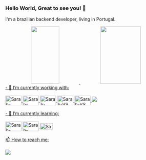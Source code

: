 ### Hello World, Great to see you! 👋

I'm a brazilian backend developer, living in Portugal. 
<div align="center">
  <a href="https://github.com/sarinhac">
  <img height="180em" width="42%" src="https://github-readme-stats.vercel.app/api?username=sarinhac&show_icons=true&theme=jolly&include_all_commits=true&count_private=true"/>
  <img height="180em" width="50%" src="https://github-readme-stats.vercel.app/api/top-langs/?username=sarinhac&layout=compact&langs_count=7&theme=jolly"/>
</div>

<div>
- 🔭 I’m currently working with:<br>
<div style="display: inline_block"><br>
  <img align="center" alt="Sarah-DotNet" height="30" width="50" src="https://cdn.jsdelivr.net/gh/devicons/devicon/icons/dot-net/dot-net-plain-wordmark.svg">
  <img align="center" alt="Sarah-NotNetCore" height="30" width="50" src="https://cdn.jsdelivr.net/gh/devicons/devicon/icons/dotnetcore/dotnetcore-original.svg">
  <img align="center" alt="Sarah-CSharp" height="30" width="50" src="https://cdn.jsdelivr.net/gh/devicons/devicon/icons/csharp/csharp-original.svg">
  <img align="center" alt="Sarah-VS" height="30" width="50" src="https://cdn.jsdelivr.net/gh/devicons/devicon/icons/visualstudio/visualstudio-plain.svg">
  <img align="center" alt="Sarah-VS" height="30" width="50" src="https://cdn.jsdelivr.net/gh/devicons/devicon/icons/git/git-plain.svg"> 
  <img src="https://img.shields.io/badge/Microsoft_SQL_Server-CC2927?style=for-the-badge&logo=microsoft-sql-server&logoColor=white">
</div>
</div><br>

<div>
- 🌱 I’m currently learning:<br>
<div style="display: inline_block"><br>
  <img align="center" alt="Sarah-Xamarin" height="30" width="50" src="https://cdn.jsdelivr.net/gh/devicons/devicon/icons/xamarin/xamarin-original.svg">
  <img align="center" alt="Sarah-Docker" height="30" width="50" src="https://cdn.jsdelivr.net/gh/devicons/devicon/icons/docker/docker-plain-wordmark.svg">
  <img align="center" alt="Sarah-Docker" height="20" width="40" src="https://cdn.jsdelivr.net/gh/devicons/devicon/icons/azure/azure-original.svg">
</div>
</div><br>

<div>
📫 How to reach me:
<div style="display: inline_block"><br>
<a href="https://www.linkedin.com/in/sarah-angelica-carvalho-sobral/" target="_blank"><img src="https://img.shields.io/badge/LinkedIn-0077B5?style=for-the-badge&logo=linkedin&logoColor=white" target="_blank"></a>
</div>
</div><br>

